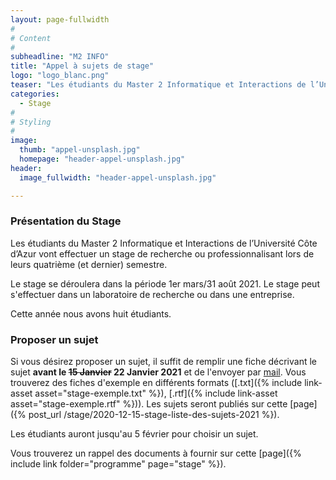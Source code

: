 ```yaml
---
layout: page-fullwidth
#
# Content
#
subheadline: "M2 INFO"
title: "Appel à sujets de stage"
logo: "logo_blanc.png"
teaser: "Les étudiants du Master 2 Informatique et Interactions de l’Université Côte d’Azur vont effectuer un stage de recherche ou professionnalisant lors de leur quatrième (et dernier) semestre."
categories:
  - Stage
#
# Styling
#
image:
  thumb: "appel-unsplash.jpg"
  homepage: "header-appel-unsplash.jpg"
header:
  image_fullwidth: "header-appel-unsplash.jpg"

---
```


### Présentation du Stage ###
Les étudiants du Master 2 Informatique et Interactions de l’Université Côte d’Azur vont effectuer un stage de recherche ou professionnalisant lors de leurs quatrième (et dernier) semestre.

Le stage se déroulera dans la période 1er mars/31 août 2021. Le stage peut s'effectuer dans un laboratoire de recherche ou dans une entreprise.

Cette année nous avons huit étudiants.

### Proposer un sujet ###

Si vous désirez proposer un sujet, il suffit de remplir une fiche décrivant le sujet **avant le ~~15 Janvier~~ 22 Janvier 2021** et de l'envoyer par [mail](mailto:jcregin@gmail.com). Vous trouverez des fiches d'exemple en différents formats ([.txt]({% include link-asset asset="stage-exemple.txt" %}), [.rtf]({% include link-asset asset="stage-exemple.rtf" %})). Les sujets seront publiés sur cette [page]({% post_url /stage/2020-12-15-stage-liste-des-sujets-2021 %}).

Les étudiants auront jusqu'au 5 février pour choisir un sujet.

Vous trouverez un rappel des documents à fournir sur cette [page]({% include link folder="programme" page="stage" %}).
